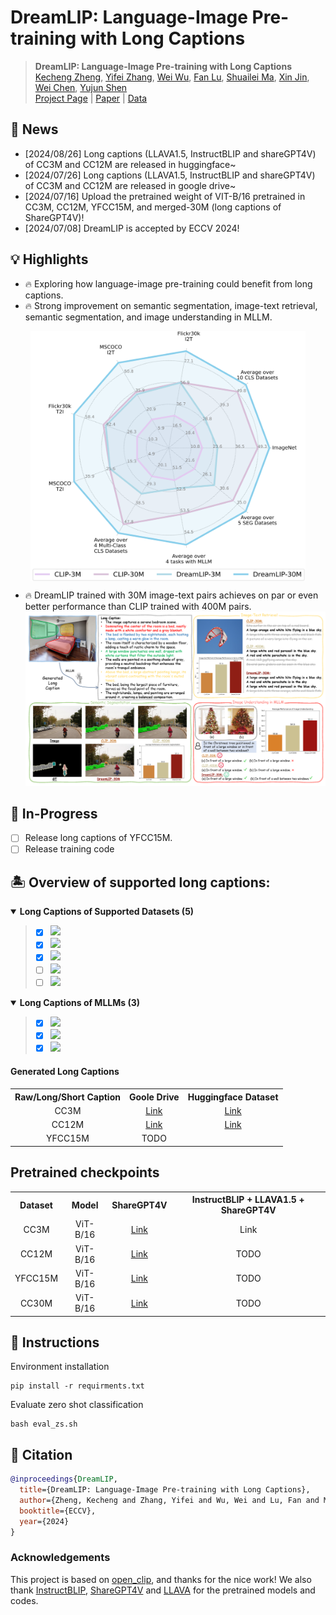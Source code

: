 # DreamLIP: Language-Image Pre-training with Long Captions


> **DreamLIP: Language-Image Pre-training with Long Captions** <br>
<a href="https://zkcys001.github.io/">Kecheng Zheng</a>,</span>
<a href="https://github.com/zyf0619sjtu">Yifei Zhang</a>,</span>
<a href="https://github.com/wuw2019">Wei Wu</a>,</span>
<a href="https://github.com/LuFan31">Fan Lu</a>,</span>
<a href="https://scholar.google.com/citations?user=dNhzCu4AAAAJ&hl=zh-CN">Shuailei Ma</a>,</span>
<a href="http://home.ustc.edu.cn/~jinxustc/">Xin Jin</a>,</span>
<a href="http://www.cad.zju.edu.cn/home/chenwei/">Wei Chen</a>,</span>
<a href="https://shenyujun.github.io/">Yujun Shen</a> <br>
[Project Page](https://zyf0619sjtu.github.io/dream-lip/) | [Paper](https://arxiv.org/pdf/2403.17007.pdf) | [Data](https://github.com/ant-research/DreamLIP-DATA)


## 📰 News

- [2024/08/26] Long captions (LLAVA1.5, InstructBLIP and shareGPT4V) of CC3M and CC12M are released in huggingface~
- [2024/07/26] Long captions (LLAVA1.5, InstructBLIP and shareGPT4V) of CC3M and CC12M are released in google drive~
- [2024/07/16] Upload the pretrained weight of VIT-B/16 pretrained in CC3M, CC12M, YFCC15M, and merged-30M (long captions of ShareGPT4V)!
- [2024/07/08] DreamLIP is accepted by ECCV 2024!

## 💡 Highlights
- 🔥 Exploring how language-image pre-training could benefit from long captions.
- 🔥 Strong improvement on semantic segmentation, image-text retrieval, semantic segmentation, and image understanding in MLLM.

<img src="figures/radar.jpg" style="vertical-align: -10px; display: block; margin-left: auto; margin-right: auto;" height="400px" width="440px">

- 🔥 DreamLIP trained with 30M image-text pairs achieves on par or even better performance than CLIP trained with 400M pairs.
![timeline.jpg](figures/moti.png)

## 🎨 In-Progress

- [ ] Release long captions of YFCC15M.
- [ ] Release training code

## 🏝️ Overview of supported long captions:

<details open>
<summary><b>Long Captions of Supported Datasets (5)</b></summary>

> - [x] [![](https://img.shields.io/badge/CC3M-red?style=for-the-badge)](https://ai.google.com/research/ConceptualCaptions/)
> - [x] [![](https://img.shields.io/badge/CC12M-d0e9ff?style=for-the-badge)](https://github.com/google-research-datasets/conceptual-12m)
> - [x] [![](https://img.shields.io/badge/YFCC15M-yellowgreen?style=for-the-badge)](https://github.com/Sense-GVT/DeCLIP/blob/main/docs/dataset_prepare.md)
> - [ ] [![](https://img.shields.io/badge/Laion-grey?style=for-the-badge)](https://laion.ai/laion-5b-a-new-era-of-open-large-scale-multi-modal-datasets/)
> - [ ] [![](https://img.shields.io/badge/Coyo-854?style=for-the-badge)](https://github.com/kakaobrain/coyo-dataset)
</details>
<details open>
<summary><b>Long Captions of MLLMs (3)</b></summary>

> - [x] ![](https://img.shields.io/badge/InstructBLIP-blue?style=for-the-badge) 
> - [x] ![](https://img.shields.io/badge/LLAVA1.5-green?style=for-the-badge) 
> - [x] ![](https://img.shields.io/badge/SHAREGPT4V-orange?style=for-the-badge) 

</details>

[//]: # (## Acknowledgement)


#### Generated Long Captions

<table><tbody>
<!-- START TABLE -->
<!-- TABLE HEADER -->
<th valign="center">Raw/Long/Short Caption</th>
<th valign="center">Goole Drive</th>
<th valign="center">Huggingface Dataset</th>

<!-- TABLE BODY -->
<tr>
<td align="center">CC3M</td>
<td align="center"><a href="https://drive.google.com/file/d/1RPcFS8jrVolA9RzHXD581E8BxR7jYDap/view?usp=sharing">Link</a></td>
<td align="center"><a href="https://huggingface.co/datasets/qidouxiong619/dreamlip_long_captions">Link</a></td>
</tr>
<tr>
<td align="center">CC12M</td>
<td align="center"><a href="https://drive.google.com/file/d/12iUhceznPNWd-l_bGSF5rSnzdruP4Jtr/view?usp=sharing">Link</a></td>
<td align="center"><a href="https://huggingface.co/datasets/qidouxiong619/dreamlip_long_captions">Link</a></td>
</tr>
<tr>
<td align="center">YFCC15M</td>
<td align="center">TODO</td>
</tr>
</tbody></table>

## Pretrained checkpoints
<table><tbody>
<!-- START TABLE -->
<!-- TABLE HEADER -->
<th valign="center">Dataset</th>
<th valign="center">Model</th>
<th valign="center">ShareGPT4V</th>
<th valign="center">InstructBLIP + LLAVA1.5 + ShareGPT4V</th>

<!-- TABLE BODY -->
<tr>
<td align="center">CC3M</td>
<td align="center">ViT-B/16</td>
<td align="center"><a href="https://drive.google.com/file/d/1f8JdXmdGRQtCzXpEGTpE_T7bWXLMnaMj/view?usp=sharing">Link</a></td>
<td align="center">Link</td>
</tr>
<tr>
<td align="center">CC12M</td>
<td align="center">ViT-B/16</td>
<td align="center"><a href="https://drive.google.com/file/d/12qSRzW8q2Jg2L4y05s-AMXyCvPS7O6BK/view?usp=sharing">Link</a></td>
<td align="center">TODO</td>
</tr>
<tr>
<td align="center">YFCC15M</td>
<td align="center">ViT-B/16</td>
<td align="center"><a href="https://drive.google.com/file/d/1CG1-XRsnff7b26WYdygNOWnhAqI5y_a7/view?usp=sharing">Link</a></td>
<td align="center">TODO</td>
</tr>
<tr>
<td align="center">CC30M</td>
<td align="center">ViT-B/16</td>
<td align="center"><a href="https://drive.google.com/file/d/1pPVVOt_YALq_YX7x2kNEfDWSdHQ5wqew/view?usp=sharing">Link</a></td>
<td align="center">TODO</td>
</tr>
</tbody></table>

## 📣 Instructions
Environment installation
```
pip install -r requirments.txt
```

Evaluate zero shot classification
```
bash eval_zs.sh
```

[//]: # (You can download checkpoints pre-trained )



## 📖 Citation

```bibtex
@inproceedings{DreamLIP,
  title={DreamLIP: Language-Image Pre-training with Long Captions},
  author={Zheng, Kecheng and Zhang, Yifei and Wu, Wei and Lu, Fan and Ma, Shuailei and Jin, Xin and Chen, Wei and Shen, Yujun},
  booktitle={ECCV},
  year={2024}
}
```

### Acknowledgements
This project is based on [open_clip](https://github.com/mlfoundations/open_clip/tree/main), and thanks for the nice work! 
We also thank [InstructBLIP](https://github.com/salesforce/LAVIS), [ShareGPT4V](https://github.com/InternLM/InternLM-XComposer) and [LLAVA](https://github.com/haotian-liu/LLaVA) for the pretrained models and codes.
